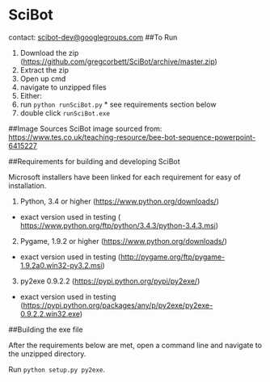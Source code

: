 # SciBot
contact: scibot-dev@googlegroups.com
##To Run

1. Download the zip (https://github.com/gregcorbett/SciBot/archive/master.zip)
2. Extract the zip
3. Open up cmd
4. navigate to unzipped files
5. Either:
  1. run `python runSciBot.py`
    * see requirements section below
  2. double click `runSciBot.exe`

##Image Sources
SciBot image sourced from: https://www.tes.co.uk/teaching-resource/bee-bot-sequence-powerpoint-6415227

##Requirements for building and developing SciBot

Microsoft installers have been linked for each requirement for easy of installation.

1. Python, 3.4 or higher (https://www.python.org/downloads/)
  * exact version used in testing ( https://www.python.org/ftp/python/3.4.3/python-3.4.3.msi)
2. Pygame, 1.9.2 or higher (https://www.python.org/downloads/)
  * exact version used in testing (http://pygame.org/ftp/pygame-1.9.2a0.win32-py3.2.msi)
3. py2exe 0.9.2.2 (https://pypi.python.org/pypi/py2exe/)
  * exact version used in testing (https://pypi.python.org/packages/any/p/py2exe/py2exe-0.9.2.2.win32.exe)

##Building the exe file

After the requirements below are met, open a command line and navigate to the unzipped directory.

Run `python setup.py py2exe`.